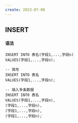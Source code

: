 ```yaml
---
create: 2023-07-08
---
```

## INSERT

#### 语法

```mysql
INSERT INTO 表名(字段1,...,字段n)
VALUES(字段1,...,字段n);

-- 简写
INSERT INTO 表名
VALUES(字段1,...,字段n);

-- 插入多条数据
INSERT INTO 表名
VALUES(字段1,...,字段n),
(字段1,...,字段n),
(字段1,...,字段n),
(字段1,...,字段n);
```

